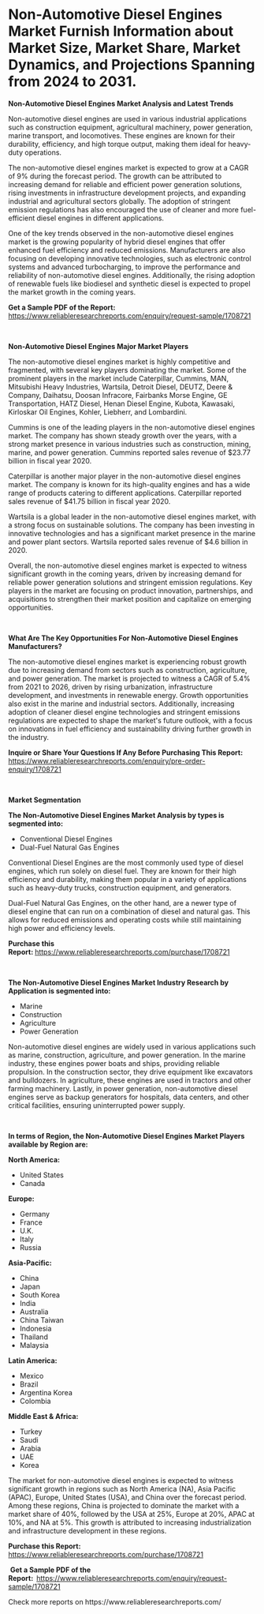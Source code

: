<p><h1>Non-Automotive Diesel Engines Market Furnish Information about Market Size, Market Share, Market Dynamics, and Projections Spanning from 2024 to 2031.</h1></p><p><strong>Non-Automotive Diesel Engines Market Analysis and Latest Trends</strong></p>
<p><p>Non-automotive diesel engines are used in various industrial applications such as construction equipment, agricultural machinery, power generation, marine transport, and locomotives. These engines are known for their durability, efficiency, and high torque output, making them ideal for heavy-duty operations.</p><p>The non-automotive diesel engines market is expected to grow at a CAGR of 9% during the forecast period. The growth can be attributed to increasing demand for reliable and efficient power generation solutions, rising investments in infrastructure development projects, and expanding industrial and agricultural sectors globally. The adoption of stringent emission regulations has also encouraged the use of cleaner and more fuel-efficient diesel engines in different applications.</p><p>One of the key trends observed in the non-automotive diesel engines market is the growing popularity of hybrid diesel engines that offer enhanced fuel efficiency and reduced emissions. Manufacturers are also focusing on developing innovative technologies, such as electronic control systems and advanced turbocharging, to improve the performance and reliability of non-automotive diesel engines. Additionally, the rising adoption of renewable fuels like biodiesel and synthetic diesel is expected to propel the market growth in the coming years.</p></p>
<p><strong>Get a Sample PDF of the Report:&nbsp;</strong> <a href="https://www.reliableresearchreports.com/enquiry/request-sample/1708721">https://www.reliableresearchreports.com/enquiry/request-sample/1708721</a></p>
<p>&nbsp;</p>
<p><strong>Non-Automotive Diesel Engines Major Market Players</strong></p>
<p><p>The non-automotive diesel engines market is highly competitive and fragmented, with several key players dominating the market. Some of the prominent players in the market include Caterpillar, Cummins, MAN, Mitsubishi Heavy Industries, Wartsila, Detroit Diesel, DEUTZ, Deere & Company, Daihatsu, Doosan Infracore, Fairbanks Morse Engine, GE Transportation, HATZ Diesel, Henan Diesel Engine, Kubota, Kawasaki, Kirloskar Oil Engines, Kohler, Liebherr, and Lombardini.</p><p>Cummins is one of the leading players in the non-automotive diesel engines market. The company has shown steady growth over the years, with a strong market presence in various industries such as construction, mining, marine, and power generation. Cummins reported sales revenue of $23.77 billion in fiscal year 2020.</p><p>Caterpillar is another major player in the non-automotive diesel engines market. The company is known for its high-quality engines and has a wide range of products catering to different applications. Caterpillar reported sales revenue of $41.75 billion in fiscal year 2020.</p><p>Wartsila is a global leader in the non-automotive diesel engines market, with a strong focus on sustainable solutions. The company has been investing in innovative technologies and has a significant market presence in the marine and power plant sectors. Wartsila reported sales revenue of $4.6 billion in 2020.</p><p>Overall, the non-automotive diesel engines market is expected to witness significant growth in the coming years, driven by increasing demand for reliable power generation solutions and stringent emission regulations. Key players in the market are focusing on product innovation, partnerships, and acquisitions to strengthen their market position and capitalize on emerging opportunities.</p></p>
<p>&nbsp;</p>
<p><strong>What Are The Key Opportunities For Non-Automotive Diesel Engines Manufacturers?</strong></p>
<p><p>The non-automotive diesel engines market is experiencing robust growth due to increasing demand from sectors such as construction, agriculture, and power generation. The market is projected to witness a CAGR of 5.4% from 2021 to 2026, driven by rising urbanization, infrastructure development, and investments in renewable energy. Growth opportunities also exist in the marine and industrial sectors. Additionally, increasing adoption of cleaner diesel engine technologies and stringent emissions regulations are expected to shape the market's future outlook, with a focus on innovations in fuel efficiency and sustainability driving further growth in the industry.</p></p>
<p><strong>Inquire or Share Your Questions If Any Before Purchasing This Report:</strong> <a href="https://www.reliableresearchreports.com/enquiry/pre-order-enquiry/1708721">https://www.reliableresearchreports.com/enquiry/pre-order-enquiry/1708721</a></p>
<p>&nbsp;</p>
<p><strong>Market Segmentation</strong></p>
<p><strong>The Non-Automotive Diesel Engines Market Analysis by types is segmented into:</strong></p>
<p><ul><li>Conventional Diesel Engines</li><li>Dual-Fuel Natural Gas Engines</li></ul></p>
<p><p>Conventional Diesel Engines are the most commonly used type of diesel engines, which run solely on diesel fuel. They are known for their high efficiency and durability, making them popular in a variety of applications such as heavy-duty trucks, construction equipment, and generators. </p><p>Dual-Fuel Natural Gas Engines, on the other hand, are a newer type of diesel engine that can run on a combination of diesel and natural gas. This allows for reduced emissions and operating costs while still maintaining high power and efficiency levels.</p></p>
<p><strong>Purchase this Report:&nbsp;</strong><a href="https://www.reliableresearchreports.com/purchase/1708721">https://www.reliableresearchreports.com/purchase/1708721</a></p>
<p>&nbsp;</p>
<p><strong>The Non-Automotive Diesel Engines Market Industry Research by Application is segmented into:</strong></p>
<p><ul><li>Marine</li><li>Construction</li><li>Agriculture</li><li>Power Generation</li></ul></p>
<p><p>Non-automotive diesel engines are widely used in various applications such as marine, construction, agriculture, and power generation. In the marine industry, these engines power boats and ships, providing reliable propulsion. In the construction sector, they drive equipment like excavators and bulldozers. In agriculture, these engines are used in tractors and other farming machinery. Lastly, in power generation, non-automotive diesel engines serve as backup generators for hospitals, data centers, and other critical facilities, ensuring uninterrupted power supply.</p></p>
<p>&nbsp;</p>
<p><strong>In terms of Region, the Non-Automotive Diesel Engines Market Players available by Region are:</strong></p>
<p>
    <p> <strong> North America: </strong>
        <ul>
            <li>United States</li>
            <li>Canada</li>
        </ul>
        </p> 
    <p> <strong> Europe: </strong>
        <ul>
            <li>Germany</li>
            <li>France</li>
            <li>U.K.</li>
            <li>Italy</li>
            <li>Russia</li>
        </ul>
        </p> 
    <p> <strong> Asia-Pacific: </strong>
        <ul>
            <li>China</li>
            <li>Japan</li>
            <li>South Korea</li>
            <li>India</li>
            <li>Australia</li>
            <li>China Taiwan</li>
            <li>Indonesia</li>
            <li>Thailand</li>
            <li>Malaysia</li>
        </ul>
        </p> 
    <p> <strong> Latin America: </strong>
        <ul>
            <li>Mexico</li>
            <li>Brazil</li>
            <li>Argentina Korea</li>
            <li>Colombia</li>
        </ul>
        </p> 
    <p> <strong> Middle East & Africa: </strong>
        <ul>
            <li>Turkey</li>
            <li>Saudi</li>
            <li>Arabia</li>
            <li>UAE</li>
            <li>Korea</li>
        </ul>
    </p>
    </p>
<p><p>The market for non-automotive diesel engines is expected to witness significant growth in regions such as North America (NA), Asia Pacific (APAC), Europe, United States (USA), and China over the forecast period. Among these regions, China is projected to dominate the market with a market share of 40%, followed by the USA at 25%, Europe at 20%, APAC at 10%, and NA at 5%. This growth is attributed to increasing industrialization and infrastructure development in these regions.</p></p>
<p><strong>Purchase this Report: </strong><a href="https://www.reliableresearchreports.com/purchase/1708721">https://www.reliableresearchreports.com/purchase/1708721</a></p>
<p>&nbsp;<strong>Get a Sample PDF of the Report:&nbsp;&nbsp;</strong><a href="https://www.reliableresearchreports.com/enquiry/request-sample/1708721">https://www.reliableresearchreports.com/enquiry/request-sample/1708721</a></p>
<p><strong></strong></p>
<p>Check more reports on https://www.reliableresearchreports.com/</p>